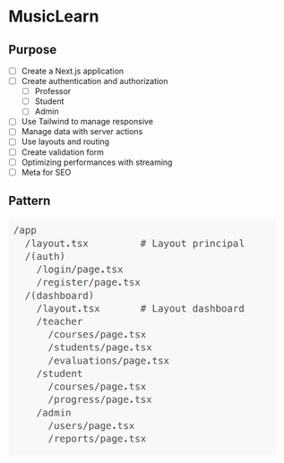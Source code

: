 # MusicLearn
## Purpose
- [ ] Create a Next.js application
- [ ] Create authentication and authorization
  - [ ] Professor
  - [ ] Student
  - [ ] Admin
- [ ] Use Tailwind to manage responsive
- [ ] Manage data with server actions
- [ ] Use layouts and routing
- [ ] Create validation form
- [ ] Optimizing performances with streaming
- [ ] Meta for SEO

## Pattern
![pattern](image.png)